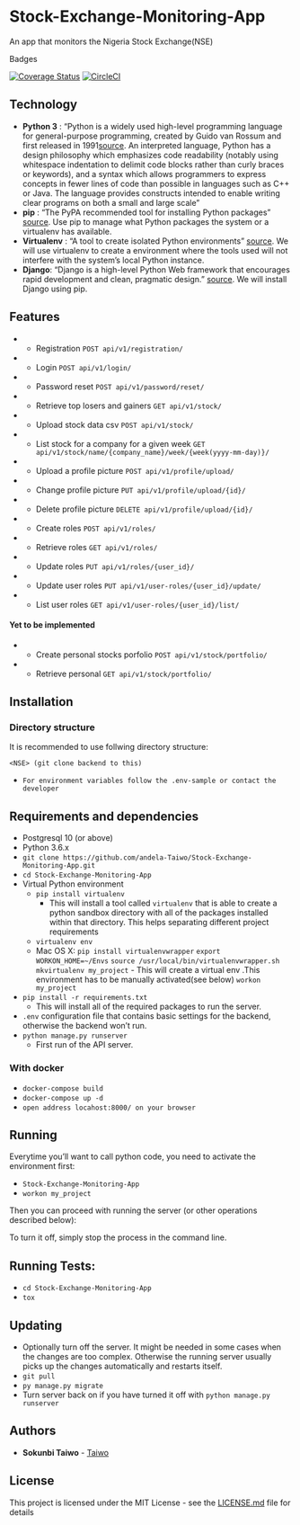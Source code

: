 # Stock-Exchange-Monitoring-App
An app that monitors the Nigeria Stock Exchange(NSE)

Badges

[![Coverage Status](https://coveralls.io/repos/github/andela-Taiwo/Stock-Exchange-Monitoring-App/badge.svg?branch=master)](https://coveralls.io/github/andela-Taiwo/Stock-Exchange-Monitoring-App?branch=master) [![CircleCI](https://circleci.com/gh/andela-Taiwo/Stock-Exchange-Monitoring-App.svg?style=svg&circle-token=228eef13aadc17b77563161162299829c1e24618)](https://circleci.com/gh/andela-Taiwo/Stock-Exchange-Monitoring-App)

## Technology 
* **Python 3** : “Python is a widely used high-level programming language for general-purpose programming, created by Guido van Rossum and first released in 1991[source](https://www.python.org/downloads/release/python-360/). An interpreted language, Python has a design philosophy which emphasizes code readability (notably using whitespace indentation to delimit code blocks rather than curly braces or keywords), and a syntax which allows programmers to express concepts in fewer lines of code than possible in languages such as C++ or Java. The language provides constructs intended to enable writing clear programs on both a small and large scale” 
* **pip** : “The PyPA recommended tool for installing Python packages” [source](https://pypi.org/project/pip/). Use pip to manage what Python packages the system or a virtualenv has available.
* **Virtualenv** : “A tool to create isolated Python environments” [source](https://virtualenv.pypa.io/en/latest/). We will use virtualenv to create a environment where the tools used will not interfere with the system’s local Python instance.
* **Django**: “Django is a high-level Python Web framework that encourages rapid development and clean, pragmatic design.” [source](https://www.djangoproject.com/). We will install Django using pip.

## Features
* - Registration `POST api/v1/registration/`
* - Login `POST api/v1/login/` 
* - Password reset  `POST api/v1/password/reset/`
* - Retrieve top losers and gainers `GET api/v1/stock/`
* - Upload stock data csv `POST api/v1/stock/`
* - List stock for a company  for a given week `GET api/v1/stock/name/{company_name}/week/{week(yyyy-mm-day)}/`
* - Upload a profile picture `POST api/v1/profile/upload/`
* - Change profile picture `PUT api/v1/profile/upload/{id}/`
* - Delete profile picture `DELETE api/v1/profile/upload/{id}/`
* - Create roles  `POST api/v1/roles/`
* - Retrieve roles `GET api/v1/roles/`
* - Update roles `PUT api/v1/roles/{user_id}/`
* - Update user roles `PUT api/v1/user-roles/{user_id}/update/`
* - List user roles `GET api/v1/user-roles/{user_id}/list/`

#### Yet to be implemented
* - Create personal stocks porfolio  `POST api/v1/stock/portfolio/`
* - Retrieve personal `GET api/v1/stock/portfolio/`


## Installation

### Directory structure

It is recommended to use follwing directory structure:

```
<NSE> (git clone backend to this)
```
- `For environment variables follow the .env-sample or contact the developer`

## Requirements and dependencies

- Postgresql 10 (or above)
- Python 3.6.x
- `git clone https://github.com/andela-Taiwo/Stock-Exchange-Monitoring-App.git`
- `cd Stock-Exchange-Monitoring-App`
- Virtual Python environment
  - `pip install virtualenv`
    - This will install a tool called `virtualenv` that is able to create a python sandbox directory with all of the packages installed within that directory. This helps separating different project requirements 
  - `virtualenv env`
  - Mac OS X: 
    `pip install virtualenvwrapper`
    `export WORKON_HOME=~/Envs`
    `source /usr/local/bin/virtualenvwrapper.sh`
    `mkvirtualenv my_project`
        - This will create a virtual env .This environment has to be manually activated(see below)
        `workon my_project`
- `pip install -r requirements.txt`
  - This will install all of the required packages to run the server.
-  `.env` configuration file that contains basic settings for the backend, otherwise the backend won’t run.
- `python manage.py runserver`
  - First run of the API server.

### With docker
- `docker-compose build`
- `docker-compose up -d`
- `open address locahost:8000/ on your browser`

## Running
Everytime you’ll want to call python code, you need to activate the environment first:

- `Stock-Exchange-Monitoring-App`
- `workon my_project`

Then you can proceed with running the server (or other operations described below):



To turn it off, simply stop the process in the command line.
## Running Tests:
 - `cd Stock-Exchange-Monitoring-App`
 - `tox`

## Updating
- Optionally turn off the server. It might be needed in some cases when the changes are too complex. Otherwise the running server usually picks up the changes automatically and restarts itself.
- `git pull`
- `py manage.py migrate`
- Turn server back on if you have turned it off with `python manage.py runserver`




## Authors

* **Sokunbi Taiwo** - [Taiwo](https://github.com/andela-Taiwo)


## License

This project is licensed under the MIT License - see the [LICENSE.md](LICENSE.md) file for details